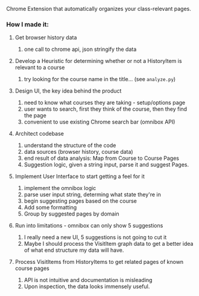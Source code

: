 Chrome Extension that automatically organizes your class-relevant pages.

### How I made it:
1. Get browser history data

    1. one call to chrome api, json stringify the data

2. Develop a Heuristic for determining whether or not a HistoryItem is relevant to a course

    1. try looking for the course name in the title... (see `analyze.py`)

3. Design UI, the key idea behind the product

    1. need to know what courses they are taking - setup/options page
    2. user wants to search, first they think of the course, then they find the page
    3. convenient to use existing Chrome search bar (omnibox API)

4. Architect codebase

    1. understand the structure of the code
    2. data sources (browser history, course data)
    3. end result of data analysis: Map from Course to Course Pages
    4. Suggestion logic, given a string input, parse it and suggest Pages.

5. Implement User Interface to start getting a feel for it

    1. implement the omnibox logic
    2. parse user input string, determing what state they're in
    3. begin suggesting pages based on the course
    4. Add some formatting
    5. Group by suggested pages by domain

6. Run into limitations - omnibox can only show 5 suggestions

    1. I really need a new UI, 5 suggestions is not going to cut it
    2. Maybe I should process the VisitItem graph data to get a better idea of what end structure my data will have.

7. Process VisitItems from HistoryItems to get related pages of known course pages

    1. API is not intuitive and documentation is misleading
    2. Upon inspection, the data looks immensely useful.

